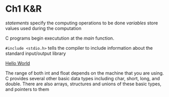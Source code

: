 # Ch1 K&R

*statements* specify the computing operations to be done
*variables* store values used during the computation

C programs begin executution at the *main* function.

`#include <stdio.h>`
tells the compiler to include information about the standard 
input/output library

[Hello World](hello.c)

The range of both int and float depends on the machine that you are 
using. C provides several other basic data types including char, short, 
long, and double. There are also arrays, structures and unions of these 
basic types, and pointers to them


